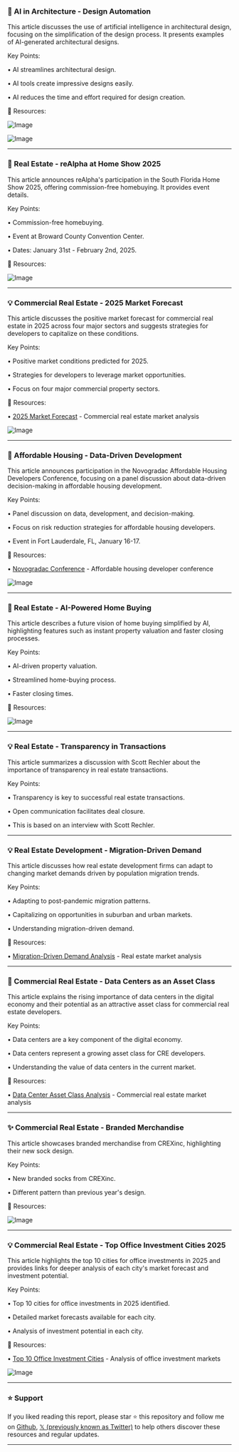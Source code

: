 ### 🤖 AI in Architecture - Design Automation

This article discusses the use of artificial intelligence in architectural design, focusing on the simplification of the design process.  It presents examples of AI-generated architectural designs.

Key Points:

• AI streamlines architectural design.


• AI tools create impressive designs easily.


• AI reduces the time and effort required for design creation.



🔗 Resources:

![Image](https://pbs.twimg.com/media/Gixxf69asAAqs3R?format=jpg&name=small)

![Image](https://pbs.twimg.com/media/GixxgS3a4AADWdg?format=jpg&name=small)


---

### 🚀 Real Estate - reAlpha at Home Show 2025

This article announces reAlpha's participation in the South Florida Home Show 2025, offering commission-free homebuying.  It provides event details.

Key Points:

• Commission-free homebuying.


• Event at Broward County Convention Center.


• Dates: January 31st - February 2nd, 2025.



🔗 Resources:

![Image](https://pbs.twimg.com/media/Gio8oynW0AA22QF?format=jpg&name=small)


---

### 💡 Commercial Real Estate - 2025 Market Forecast

This article discusses the positive market forecast for commercial real estate in 2025 across four major sectors and suggests strategies for developers to capitalize on these conditions.

Key Points:

• Positive market conditions predicted for 2025.


• Strategies for developers to leverage market opportunities.


• Focus on four major commercial property sectors.



🔗 Resources:

• [2025 Market Forecast](https://hubs.ly/Q02ZcZj70) - Commercial real estate market analysis


![Image](https://pbs.twimg.com/media/Gg8asmPXYAA4vco?format=jpg&name=small)


---

### 🤖 Affordable Housing - Data-Driven Development

This article announces participation in the Novogradac Affordable Housing Developers Conference, focusing on a panel discussion about data-driven decision-making in affordable housing development.

Key Points:

• Panel discussion on data, development, and decision-making.


• Focus on risk reduction strategies for affordable housing developers.


• Event in Fort Lauderdale, FL, January 16-17.



🔗 Resources:

• [Novogradac Conference](https://tinyurl.com/novogradac-conference-x) - Affordable housing developer conference


![Image](https://pbs.twimg.com/media/Gg4EhFLXkAAnyOd?format=png&name=small)


---

### 🚀 Real Estate - AI-Powered Home Buying

This article describes a future vision of home buying simplified by AI,  highlighting features such as instant property valuation and faster closing processes.

Key Points:

• AI-driven property valuation.


• Streamlined home-buying process.


• Faster closing times.



🔗 Resources:

![Image](https://pbs.twimg.com/media/GgtDSQBaEAAdcZy?format=jpg&name=small)


---

### 💡 Real Estate - Transparency in Transactions

This article summarizes a discussion with Scott Rechler about the importance of transparency in real estate transactions.

Key Points:

• Transparency is key to successful real estate transactions.


• Open communication facilitates deal closure.


• This is based on an interview with Scott Rechler.



---

### 💡 Real Estate Development - Migration-Driven Demand

This article discusses how real estate development firms can adapt to changing market demands driven by population migration trends.

Key Points:

• Adapting to post-pandemic migration patterns.


• Capitalizing on opportunities in suburban and urban markets.


• Understanding migration-driven demand.


🔗 Resources:

• [Migration-Driven Demand Analysis](https://hubs.ly/Q02Z5Krf0) - Real estate market analysis


---

### 🤖 Commercial Real Estate - Data Centers as an Asset Class

This article explains the rising importance of data centers in the digital economy and their potential as an attractive asset class for commercial real estate developers.

Key Points:

• Data centers are a key component of the digital economy.


• Data centers represent a growing asset class for CRE developers.


•  Understanding the value of data centers in the current market.


🔗 Resources:

• [Data Center Asset Class Analysis](https://hubs.ly/Q02WLzwR0) - Commercial real estate market analysis


---

### ✨ Commercial Real Estate - Branded Merchandise

This article showcases branded merchandise from CREXinc, highlighting their new sock design.

Key Points:

• New branded socks from CREXinc.


• Different pattern than previous year's design.



🔗 Resources:

![Image](https://pbs.twimg.com/media/GesvmNlWcAAUe3k?format=jpg&name=small)


---

### 💡 Commercial Real Estate - Top Office Investment Cities 2025

This article highlights the top 10 cities for office investments in 2025 and provides links for deeper analysis of each city's market forecast and investment potential.


Key Points:

• Top 10 cities for office investments in 2025 identified.


• Detailed market forecasts available for each city.


• Analysis of investment potential in each city.


🔗 Resources:

• [Top 10 Office Investment Cities](https://bit.ly/3Dlqicx) -  Analysis of office investment markets


![Image](https://pbs.twimg.com/ext_tw_video_thumb/1869075698109030400/pu/img/HRvV6uOzpd8ApYfq.jpg)


---

### ⭐️ Support

If you liked reading this report, please star ⭐️ this repository and follow me on [Github](https://github.com/Drix10), [𝕏 (previously known as Twitter)](https://x.com/DRIX_10_) to help others discover these resources and regular updates.

---